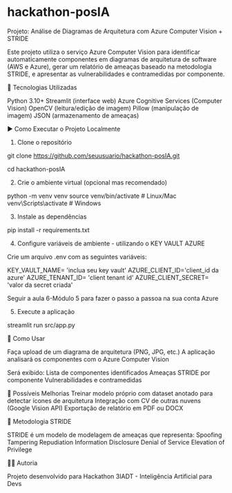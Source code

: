 # hackathon-posIA
Projeto: Análise de Diagramas de Arquitetura com Azure Computer Vision + STRIDE

Este projeto utiliza o serviço Azure Computer Vision para identificar automaticamente componentes em diagramas de arquitetura de software (AWS e Azure), gerar um relatório de ameaças baseado na metodologia STRIDE, e apresentar as vulnerabilidades e contramedidas por componente.

🔧 Tecnologias Utilizadas

Python 3.10+
Streamlit (interface web)
Azure Cognitive Services (Computer Vision)
OpenCV (leitura/edição de imagem)
Pillow (manipulação de imagem)
JSON (armazenamento de ameaças)


▶️ Como Executar o Projeto Localmente

1. Clone o repositório

git clone https://github.com/seuusuario/hackathon-posIA.git

cd hackathon-posIA

2. Crie o ambiente virtual (opcional mas recomendado)

python -m venv venv
source venv/bin/activate  # Linux/Mac
venv\Scripts\activate     # Windows

3. Instale as dependências

pip install -r requirements.txt

4. Configure variáveis de ambiente - utilizando o KEY VAULT AZURE

Crie um arquivo .env com as seguintes variáveis:

KEY_VAULT_NAME= 'inclua seu key vault'
AZURE_CLIENT_ID='client_id da azure'
AZURE_TENANT_ID= 'client tenant id'
AZURE_CLIENT_SECRET= 'valor da secret criada'

Seguir a aula 6-Módulo 5 para fazer o passo a passoa na sua conta Azure

5. Execute a aplicação

streamlit run src/app.py

📸 Como Usar

Faça upload de um diagrama de arquitetura (PNG, JPG, etc.)
A aplicação analisará os componentes com o Azure Computer Vision

Será exibido:
Lista de componentes identificados
Ameaças STRIDE por componente
Vulnerabilidades e contramedidas

📌 Possíveis Melhorias
Treinar modelo próprio com dataset anotado para detectar ícones de arquitetura
Integração com CV de outras nuvens (Google Vision API)
Exportação de relatório em PDF ou DOCX

🧠 Metodologia STRIDE

STRIDE é um modelo de modelagem de ameaças que representa:
Spoofing
Tampering
Repudiation
Information Disclosure
Denial of Service
Elevation of Privilege

👨‍💻 Autoria

Projeto desenvolvido para Hackathon 3IADT - Inteligência Artificial para Devs
